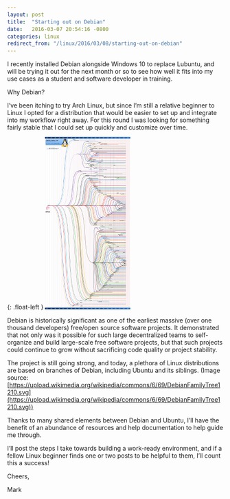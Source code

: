 ```yaml
---
layout: post
title:  "Starting out on Debian"
date:   2016-03-07 20:54:16 -0800
categories: linux
redirect_from: "/linux/2016/03/08/starting-out-on-debian"
---
```

I recently installed Debian alongside Windows 10 to replace Lubuntu, and will be trying it out for the next month or so to see how well it fits into my use cases as a student and software developer in training.

Why Debian?

I’ve been itching to try Arch Linux, but since I’m still a relative beginner to Linux I opted for a distribution that would be easier to set up and integrate into my workflow right away.  For this round I was looking for something fairly stable that I could set up quickly and customize over time.

{: .float-left }
[![alt text](/images/20160307_debian_family_tree.jpg "Debian Family Tree")](https://upload.wikimedia.org/wikipedia/commons/6/69/DebianFamilyTree1210.svg)

Debian is historically significant as one of the earliest massive (over one thousand developers) free/open source software projects.  It demonstrated that not only was it possible for such large decentralized teams to self-organize and build large-scale free software projects, but that such projects could continue to grow without sacrificing code quality or project stability.

The project is still going strong, and today, a plethora of Linux distributions are based on branches of Debian, including Ubuntu and its siblings.  (Image source: [https://upload.wikimedia.org/wikipedia/commons/6/69/DebianFamilyTree1210.svg](https://upload.wikimedia.org/wikipedia/commons/6/69/DebianFamilyTree1210.svg))

Thanks to many shared elements between Debian and Ubuntu, I’ll have the benefit of an abundance of resources and help documentation to help guide me through.

I’ll post the steps I take towards building a work-ready environment, and if a fellow Linux beginner finds one or two posts to be helpful to them, I’ll count this a success!

Cheers,

Mark
